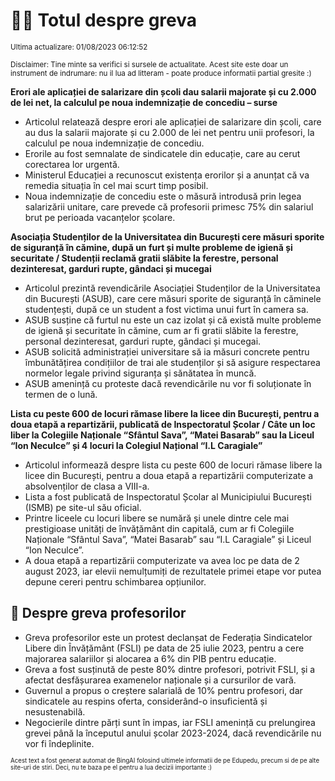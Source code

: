 # 👩‍🏫 Totul despre greva
<sub>Ultima actualizare: 01/08/2023 06:12:52</sub>

<sub>Disclaimer: Tine minte sa verifici si sursele de actualitate. Acest site este doar un instrument de indrumare: nu il lua ad litteram - poate produce informatii partial gresite :)</sub>

**Erori ale aplicației de salarizare din școli dau salarii majorate și cu 2.000 de lei net, la calculul pe noua indemnizație de concediu – surse**
- Articolul relatează despre erori ale aplicației de salarizare din școli, care au dus la salarii majorate și cu 2.000 de lei net pentru unii profesori, la calculul pe noua indemnizație de concediu.
- Erorile au fost semnalate de sindicatele din educație, care au cerut corectarea lor urgentă.
- Ministerul Educației a recunoscut existența erorilor și a anunțat că va remedia situația în cel mai scurt timp posibil.
- Noua indemnizație de concediu este o măsură introdusă prin legea salarizării unitare, care prevede că profesorii primesc 75% din salariul brut pe perioada vacanțelor școlare.

**Asociația Studenților de la Universitatea din București cere măsuri sporite de siguranță în cămine, după un furt și multe probleme de igienă și securitate / Studenții reclamă gratii slăbite la ferestre, personal dezinteresat, garduri rupte, gândaci și mucegai**
- Articolul prezintă revendicările Asociației Studenților de la Universitatea din București (ASUB), care cere măsuri sporite de siguranță în căminele studențești, după ce un student a fost victima unui furt în camera sa.
- ASUB susține că furtul nu este un caz izolat și că există multe probleme de igienă și securitate în cămine, cum ar fi gratii slăbite la ferestre, personal dezinteresat, garduri rupte, gândaci și mucegai.
- ASUB solicită administrației universitare să ia măsuri concrete pentru îmbunătățirea condițiilor de trai ale studenților și să asigure respectarea normelor legale privind siguranța și sănătatea în muncă.
- ASUB amenință cu proteste dacă revendicările nu vor fi soluționate în termen de o lună.

**Lista cu peste 600 de locuri rămase libere la licee din București, pentru a doua etapă a repartizării, publicată de Inspectoratul Școlar / Câte un loc liber la Colegiile Naționale “Sfântul Sava”, “Matei Basarab” sau la Liceul “Ion Neculce” și 4 locuri la Colegiul Național “I.L Caragiale”**
- Articolul informează despre lista cu peste 600 de locuri rămase libere la licee din București, pentru a doua etapă a repartizării computerizate a absolvenților de clasa a VIII-a.
- Lista a fost publicată de Inspectoratul Școlar al Municipiului București (ISMB) pe site-ul său oficial.
- Printre liceele cu locuri libere se numără și unele dintre cele mai prestigioase unități de învățământ din capitală, cum ar fi Colegiile Naționale “Sfântul Sava”, “Matei Basarab” sau “I.L Caragiale” și Liceul “Ion Neculce”.
- A doua etapă a repartizării computerizate va avea loc pe data de 2 august 2023, iar elevii nemulțumiți de rezultatele primei etape vor putea depune cereri pentru schimbarea opțiunilor.

## 🏫 Despre greva profesorilor
- Greva profesorilor este un protest declanșat de Federația Sindicatelor Libere din Învățământ (FSLI) pe data de 25 iulie 2023, pentru a cere majorarea salariilor și alocarea a 6% din PIB pentru educație.
- Greva a fost susținută de peste 80% dintre profesori, potrivit FSLI, și a afectat desfășurarea examenelor naționale și a cursurilor de vară.
- Guvernul a propus o creștere salarială de 10% pentru profesori, dar sindicatele au respins oferta, considerând-o insuficientă și nesustenabilă.
- Negocierile dintre părți sunt în impas, iar FSLI amenință cu prelungirea grevei până la începutul anului școlar 2023-2024, dacă revendicările nu vor fi îndeplinite.


<sub><sub>Acest text a fost generat automat de BingAI folosind ultimele informatii de pe Edupedu, precum si de pe alte site-uri de stiri. Deci, nu te baza pe el pentru a lua decizii importante :)</sub></sub>